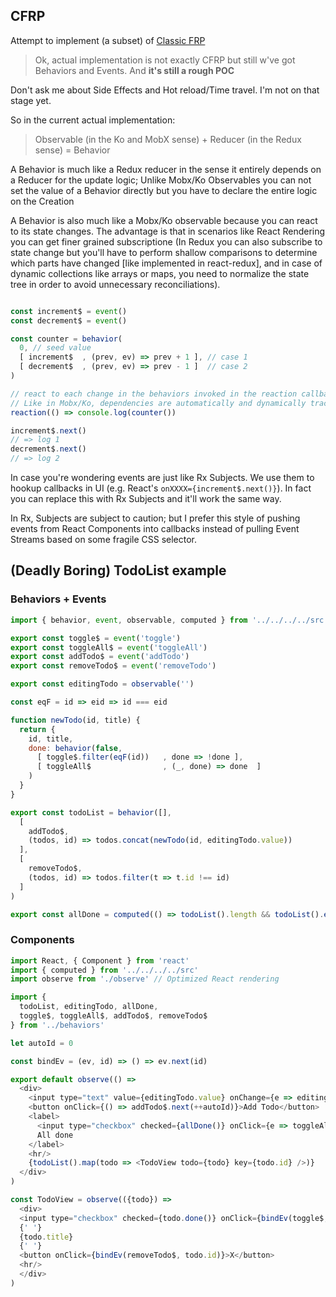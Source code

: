 CFRP
---------

Attempt to implement (a subset) of [Classic FRP](http://conal.net/papers/icfp97/) 

> Ok, actual implementation is not exactly CFRP but still w've got Behaviors and Events. And **it's still a rough POC**

Don't ask me about Side Effects and Hot reload/Time travel. I'm not on that stage yet.

So in the current actual implementation: 

> Observable (in the Ko and MobX sense) + Reducer (in the Redux sense) = Behavior

A Behavior is much like a Redux reducer in the sense it entirely depends on a Reducer for the update logic; Unlike Mobx/Ko Observables
you can not set the value of a Behavior directly but you have to declare the entire logic on the Creation

A Behavior is also much like a Mobx/Ko observable because you can react to its state changes. The advantage is that in scenarios like 
React Rendering you can get finer grained subscriptione (In Redux you can also subscribe to state change but you'll have to perform
shallow comparisons to determine which parts have changed [like implemented in react-redux], and in case of dynamic collections like arrays or maps, you need to normalize the state tree in order to avoid unnecessary reconciliations).


```js

const increment$ = event()
const decrement$ = event()

const counter = behavior(
  0, // seed value
  [ increment$  , (prev, ev) => prev + 1 ], // case 1
  [ decrement$  , (prev, ev) => prev - 1 ]  // case 2
)

// react to each change in the behaviors invoked in the reaction callback
// Like in Mobx/Ko, dependencies are automatically and dynamically tracked
reaction(() => console.log(counter())

increment$.next()
// => log 1
decrement$.next()
// => log 2
```

In case you're wondering events are just like Rx Subjects. We use them to hookup callbacks in UI (e.g. React's `onXXXX={increment$.next()}`). In fact you can replace this with Rx Subjects and it'll work the same way.

In Rx, Subjects are subject to caution; but I prefer this style of pushing events from React Components into
callbacks instead of pulling Event Streams based on some fragile CSS selector.

## (Deadly Boring) TodoList example

### Behaviors + Events
```js
import { behavior, event, observable, computed } from '../../../../src'

export const toggle$ = event('toggle')
export const toggleAll$ = event('toggleAll')
export const addTodo$ = event('addTodo')
export const removeTodo$ = event('removeTodo')

export const editingTodo = observable('')

const eqF = id => eid => id === eid

function newTodo(id, title) {
  return {
    id, title,
    done: behavior(false,
      [ toggle$.filter(eqF(id))   , done => !done ],
      [ toggleAll$                , (_, done) => done  ]
    )
  }
}

export const todoList = behavior([],
  [
    addTodo$,
    (todos, id) => todos.concat(newTodo(id, editingTodo.value))
  ],
  [
    removeTodo$,
    (todos, id) => todos.filter(t => t.id !== id)
  ]
)

export const allDone = computed(() => todoList().length && todoList().every(t => t.done()))
```

### Components
```js
import React, { Component } from 'react'
import { computed } from '../../../../src'
import observe from './observe' // Optimized React rendering

import {
  todoList, editingTodo, allDone,
  toggle$, toggleAll$, addTodo$, removeTodo$
} from '../behaviors'

let autoId = 0

const bindEv = (ev, id) => () => ev.next(id)

export default observe(() =>
  <div>
    <input type="text" value={editingTodo.value} onChange={e => editingTodo.value = e.target.value} />
    <button onClick={() => addTodo$.next(++autoId)}>Add Todo</button>
    <label>
      <input type="checkbox" checked={allDone()} onClick={e => toggleAll$.next(e.target.checked)}/>
      All done
    </label>
    <hr/>
    {todoList().map(todo => <TodoView todo={todo} key={todo.id} />)}
  </div>
)

const TodoView = observe(({todo}) =>
  <div>
  <input type="checkbox" checked={todo.done()} onClick={bindEv(toggle$, todo.id)} />
  {' '}
  {todo.title}
  {' '}
  <button onClick={bindEv(removeTodo$, todo.id)}>X</button>
  <hr/>
  </div>
)
```
